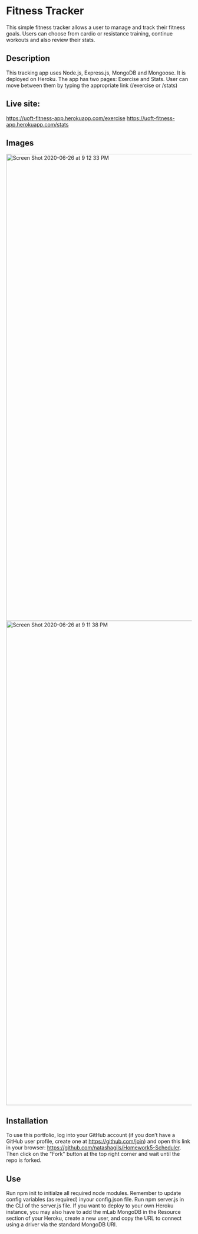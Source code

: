 # Fitness Tracker
This simple fitness tracker allows a user to manage and track their fitness goals. Users can choose from cardio or resistance training, continue workouts and also review their stats. 

## Description 
This tracking app uses Node.js, Express.js, MongoDB and Mongoose. It is deployed on Heroku. The app has two pages: Exercise and Stats. User can move between them by typing the appropriate link (/exercise or /stats)

## Live site: 
https://uoft-fitness-app.herokuapp.com/exercise 
https://uoft-fitness-app.herokuapp.com/stats

## Images


<img width="1263" alt="Screen Shot 2020-06-26 at 9 12 33 PM" src="https://user-images.githubusercontent.com/56641651/85911208-c2b71080-b7f1-11ea-9735-588906a86993.png">

<img width="1310" alt="Screen Shot 2020-06-26 at 9 11 38 PM" src="https://user-images.githubusercontent.com/56641651/85911188-a2875180-b7f1-11ea-9529-0c198ed607bf.png">



## Installation 
To use this portfolio, log into your GitHub account (if you don’t have a GitHub user profile, create one at https://github.com/join) and open this link in your browser: https://github.com/natashagils/Homework5-Scheduler. Then click on the "Fork" button at the top right corner and wait until the repo is forked.


## Use 
Run npm init to initialze all required node modules. Remember to update config variables (as required) inyour config.json file. Run npm server.js in the CLI of the server.js file. If you want to deploy to your own Heroku instance, you may also have to add the mLab MongoDB in the Resource section of your Heroku, create a new user, and copy the URL to connect using a driver via the standard MongoDB URI. 
